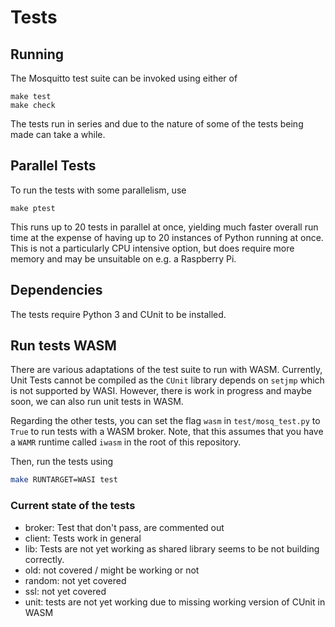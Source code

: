 # Tests

## Running

The Mosquitto test suite can be invoked using either of

```
make test
make check
```

The tests run in series and due to the nature of some of the tests being made
can take a while.

## Parallel Tests

To run the tests with some parallelism, use

```
make ptest
```

This runs up to 20 tests in parallel at once, yielding much faster overall run
time at the expense of having up to 20 instances of Python running at once.
This is not a particularly CPU intensive option, but does require more memory
and may be unsuitable on e.g. a Raspberry Pi.

## Dependencies

The tests require Python 3 and CUnit to be installed.

## Run tests WASM
There are various adaptations of the test suite to run with WASM. Currently, Unit Tests cannot be compiled as the `CUnit` library depends on `setjmp` which is not supported by WASI. However, there is work in progress and maybe soon, we can also run unit tests in WASM.

Regarding the other tests, you can set the flag `wasm` in `test/mosq_test.py` to `True` to run tests with a WASM broker. Note, that this assumes that you have a `WAMR` runtime called `iwasm` in the root of this repository.

Then, run the tests using
```bash
make RUNTARGET=WASI test
```

### Current state of the tests
* broker: Test that don't pass, are commented out
* client: Tests work in general
* lib: Tests are not yet working as shared library seems to be not building correctly.  
* old: not covered / might be working or not
* random: not yet covered
* ssl: not yet covered
* unit: tests are not yet working due to missing working version of CUnit in WASM